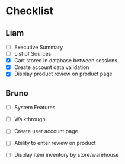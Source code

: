# Checklist

## Liam
- [ ] Executive Summary
- [ ] List of Sources
- [X] Cart stored in database between sessions
- [X] Create account data validation
- [X] Display product review on product page
## Bruno
- [ ] System Features
- [ ] Walkthrough
- [ ] Create user account page
- [ ] Ability to enter review on product
- [ ] Display item inventory by store/warehouse


